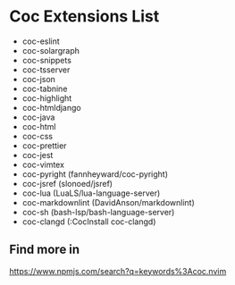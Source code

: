 # Coc Extensions List

- coc-eslint
- coc-solargraph
- coc-snippets
- coc-tsserver
- coc-json
- coc-tabnine
- coc-highlight
- coc-htmldjango
- coc-java
- coc-html
- coc-css
- coc-prettier
- coc-jest
- coc-vimtex
- coc-pyright (fannheyward/coc-pyright)
- coc-jsref (slonoed/jsref)
- coc-lua (LuaLS/lua-language-server)
- coc-markdownlint (DavidAnson/markdownlint)
- coc-sh (bash-lsp/bash-language-server)
- coc-clangd (:CocInstall coc-clangd)

## Find more in

<https://www.npmjs.com/search?q=keywords%3Acoc.nvim>

